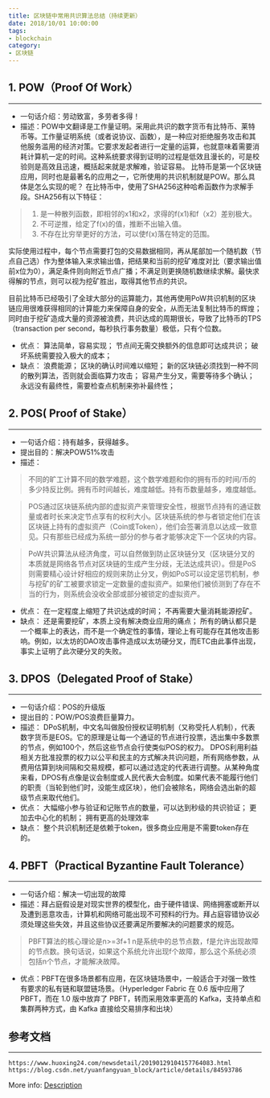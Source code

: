 ```yaml
---
title: 区块链中常用共识算法总结（持续更新）
date: 2018/10/01 10:00:00
tags: 
- blockchain
category: 
- 区块链
---
```


## 1. POW（Proof Of Work）
---
- 一句话介绍：劳动致富，多劳者多得！
- 描述：POW中文翻译是工作量证明。采用此共识的数字货币有比特币、莱特币等。工作量证明系统（或者说协议、函数），是一种应对拒绝服务攻击和其他服务滥用的经济对策。它要求发起者进行一定量的运算，也就意味着需要消耗计算机一定的时间。这种系统要求得到证明的过程是低效且漫长的，可是校验则是高效且迅速，概括起来就是求解难，验证容易。
比特币是第一个区块链应用，同时也是最著名的应用之一，它所使用的共识机制就是POW。那么具体是怎么实现的呢？
在比特币中，使用了SHA256这种哈希函数作为求解手段。SHA256有以下特征：
> 1. 是一种散列函数，即相邻的x1和x2，求得的f(x1)和f（x2）差别极大。
> 2. 不可逆推，给定了f(x)的值，推断不出输入值。
> 3. 不存在比穷举更好的方法，可以使f(x)落在特定的范围。
<!-- more -->
实际使用过程中，每个节点需要打包的交易数据相同，再从尾部加一个随机数（节点自己选）作为整体输入来求输出值，把结果和当前的挖矿难度对比（要求输出值前x位为0），满足条件则向附近节点广播；不满足则更换随机数继续求解。最快求得解的节点，则可以视为挖矿胜出，取得其他节点的共识。

目前比特币已经吸引了全球大部分的运算能力，其他再使用PoW共识机制的区块链应用很难获得相同的计算能力来保障自身的安全，从而无法复制比特币的辉煌；同时由于挖矿造成大量的资源被浪费，共识达成的周期很长，导致了比特币的TPS（transaction per second，每秒执行事务数量）极低，只有个位数。
- 优点：
算法简单，容易实现；
节点间无需交换额外的信息即可达成共识；
破坏系统需要投入极大的成本；
- 缺点：
浪费能源；
区块的确认时间难以缩短；
新的区块链必须找到一种不同的散列算法，否则就会面临算力攻击；
容易产生分叉，需要等待多个确认；
永远没有最终性，需要检查点机制来弥补最终性；
## 2. POS( Proof of Stake）
---
- 一句话介绍：持有越多，获得越多。
- 提出目的：解决POW51%攻击
- 描述：
> 不同的旷工计算不同的数学难题，这个数学难题和你的拥有币的时间/币的多少持反比例。拥有币时间越长，难度越低。持有币数量越多，难度越低。

> POS通过区块链系统内部的虚拟资产来管理安全性，根据节点持有的通证数量或者时长来决定节点享有的权利大小。区块链系统的参与者锁定他们在该区块链上持有的虚拟资产（Coin或Token），他们会签署消息以达成一致意见。只有那些已经成为系统一部分的参与者才能够决定下一个区块的内容。

> PoW共识算法从经济角度，可以自然做到防止区块链分叉（区块链分叉的本质就是网络各节点对区块链的生成产生分歧，无法达成共识）。但是PoS则需要精心设计好相应的规则来防止分叉，例如PoS可以设定惩罚机制，参与挖矿的矿工被要求锁定一定数量的虚拟资产。如果他们被侦测到了存在不当的行为，则系统会没收全部或部分被锁定的虚拟资产。
- 优点：
在一定程度上缩短了共识达成的时间；
不再需要大量消耗能源挖矿。
- 缺点：
还是需要挖矿，本质上没有解决商业应用的痛点；
所有的确认都只是一个概率上的表达，而不是一个确定性的事情，理论上有可能存在其他攻击影响。例如，以太坊的DAO攻击事件造成以太坊硬分叉，而ETC由此事件出现，事实上证明了此次硬分叉的失败。
## 3. DPOS（Delegated Proof of Stake）
---
- 一句话介绍：POS的升级版
- 提出目的：POW/POS浪费巨量算力。
- 描述：
DPoS机制，中文名叫做股份授权证明机制（又称受托人机制），代表数字货币是EOS。它的原理是让每一个通证的节点进行投票，选出集中多数票的节点，例如100个，然后这些节点会行使类似POS的权力。
DPOS利用利益相关方批准投票的权力以公平和民主的方式解决共识问题，所有网络参数，从费用估算到块间隔和交易规模，都可以通过选定的代表进行调整。从某种角度来看，DPOS有点像是议会制度或人民代表大会制度。如果代表不能履行他们的职责（当轮到他们时，没能生成区块），他们会被除名，网络会选出新的超级节点来取代他们。
- 优点：
大幅缩小参与验证和记账节点的数量，可以达到秒级的共识验证；
更加去中心化的机制；
拥有更高的处理效率
- 缺点：
整个共识机制还是依赖于token，很多商业应用是不需要token存在的。
## 4. PBFT（Practical Byzantine Fault Tolerance）
---
- 一句话介绍：解决一切出现的故障
- 描述：拜占庭假设是对现实世界的模型化，由于硬件错误、网络拥塞或断开以及遭到恶意攻击，计算机和网络可能出现不可预料的行为。拜占庭容错协议必须处理这些失效，并且这些协议还要满足所要解决的问题要求的规范。

> PBFT算法的核心理论是n>=3f+1
> n是系统中的总节点数，f是允许出现故障的节点数。换句话说，如果这个系统允许出现f个故障，那么这个系统必须包括n个节点，才能解决故障。

- 优点：PBFT在很多场景都有应用，在区块链场景中，一般适合于对强一致性有要求的私有链和联盟链场景。（Hyperledger Fabric 在 0.6 版中应用了 PBFT，而在 1.0 版中放弃了 PBFT，转而采用效率更高的 Kafka，支持单点和集群两种方式，由 Kafka 直接给交易排序和出块）
## 参考文档
---
```
https://www.huoxing24.com/newsdetail/20190129104157764083.html
https://blog.csdn.net/yuanfangyuan_block/article/details/84593786
```

More info: [Description](https://www.jianshu.com/p/b56ab577222d)